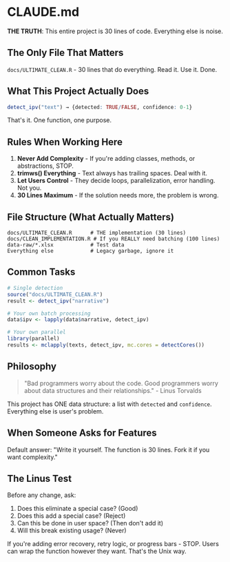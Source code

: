 # CLAUDE.md

**THE TRUTH**: This entire project is 30 lines of code. Everything else is noise.

## The Only File That Matters

`docs/ULTIMATE_CLEAN.R` - 30 lines that do everything. Read it. Use it. Done.

## What This Project Actually Does

```r
detect_ipv("text") → {detected: TRUE/FALSE, confidence: 0-1}
```

That's it. One function, one purpose.

## Rules When Working Here

1. **Never Add Complexity** - If you're adding classes, methods, or abstractions, STOP.
2. **trimws() Everything** - Text always has trailing spaces. Deal with it.
3. **Let Users Control** - They decide loops, parallelization, error handling. Not you.
4. **30 Lines Maximum** - If the solution needs more, the problem is wrong.

## File Structure (What Actually Matters)

```
docs/ULTIMATE_CLEAN.R      # THE implementation (30 lines)
docs/CLEAN_IMPLEMENTATION.R # If you REALLY need batching (100 lines)
data-raw/*.xlsx            # Test data
Everything else            # Legacy garbage, ignore it
```

## Common Tasks

```r
# Single detection
source("docs/ULTIMATE_CLEAN.R")
result <- detect_ipv("narrative")

# Your own batch processing
data$ipv <- lapply(data$narrative, detect_ipv)

# Your own parallel
library(parallel)
results <- mclapply(texts, detect_ipv, mc.cores = detectCores())
```

## Philosophy

> "Bad programmers worry about the code. Good programmers worry about data structures and their relationships." - Linus Torvalds

This project has ONE data structure: a list with `detected` and `confidence`. Everything else is user's problem.

## When Someone Asks for Features

Default answer: "Write it yourself. The function is 30 lines. Fork it if you want complexity."

## The Linus Test

Before any change, ask:
1. Does this eliminate a special case? (Good)
2. Does this add a special case? (Reject)
3. Can this be done in user space? (Then don't add it)
4. Will this break existing usage? (Never)

If you're adding error recovery, retry logic, or progress bars - STOP. Users can wrap the function however they want. That's the Unix way.